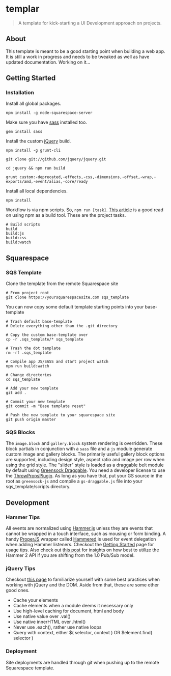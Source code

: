 templar
=======

> A template for kick-starting a UI Development approach on projects.



## About
This template is meant to be a good starting point when building a web app. It is still a work in progress and needs to be tweaked as well as have updated documentation. Working on it...



## Getting Started


### Installation
Install all global packages.
```shell
npm install -g node-squarespace-server
```


Make sure you have [sass](http://sass-lang.com/install) installed too.
```shell
gem install sass
```


Install the custom [jQuery](https://github.com/jquery/jquery) build.
```shell
npm install -g grunt-cli

git clone git://github.com/jquery/jquery.git

cd jquery && npm run build

grunt custom:-deprecated,-effects,-css,-dimensions,-offset,-wrap,-exports/amd,-event/alias,-core/ready
```


Install all local dependencies.
```shell
npm install
```


Workflow is via npm scripts. So, `npm run [task]`. [This article](http://blog.keithcirkel.co.uk/how-to-use-npm-as-a-build-tool) is a good read on using npm as a build tool. These are the project tasks.
```shell
# Build scripts
build
build:js
build:css
build:watch
```



## Squarespace


### SQS Template
Clone the template from the remote Squarespace site
```shell
# From project root
git clone https://yoursquarespacesite.com sqs_template
```

You can now copy some default template starting points into your base-template
```shell
# Trash default base-template
# Delete everything other than the .git directory

# Copy the custom base-template over
cp -r .sqs_template/* sqs_template

# Trash the dot template
rm -rf .sqs_template

# Compile app JS/SASS and start project watch
npm run build:watch

# Change directories
cd sqs_template

# Add your new template
git add .

# Commit your new template
git commit -m "Base template reset"

# Push the new template to your squarespace site
git push origin master
```


### SQS Blocks
The `image.block` and `gallery.block` system rendering is overridden. These block partials in conjunction with a `sass` file and a `js` module generate custom image and gallery blocks. The primarily useful gallery block options are supported, including design style, aspect ratio and image per row when using the grid style. The "slider" style is loaded as a draggable belt module by default using [Greensock Draggable](https://greensock.com/draggable). You need a developer license to use the [ThrowPropsPlugin](https://greensock.com/throwpropsplugin). As long as you have that, put your GS source in the root as `greensock-js` and compile a `gs-draggable.js` file into your sqs_template/scripts directory.



## Development


### Hammer Tips
All events are normalized using [Hammer.js](http://hammerjs.github.io) unless they are events that cannot be wrapped in a touch interface, such as mousing or form binding. A handy [ProperJS](https://github.com/ProperJS) wrapper called [Hammered](https://github.com/ProperJS/Hammered) is used for event delegation when adding Hammer listeners. Checkout the [Getting Started](http://hammerjs.github.io/getting-started/) page for usage tips. Also check out [this post](http://tech.gilt.com/2014/09/23/five-things-you-need-to-know-about-hammer-js-2-0/) for insights on how best to utilize the Hammer 2 API if you are shifting from the 1.0 Pub/Sub model.


### jQuery Tips
Checkout [this page](https://learn.jquery.com/performance/) to familiarize yourself with some best practices when working with jQuery and the DOM. Aside from that, these are some other good ones.
- Cache your elements
- Cache elements when a module deems it necessary only
- Use high-level caching for document, html and body
- Use native value over .val()
- Use native innerHTML over .html()
- Never use .each(), rather use native loops
- Query with context, either $( selector, context ) OR $element.find( selector )


### Deployment
Site deployments are handled through git when pushing up to the remote Squarespace template.
